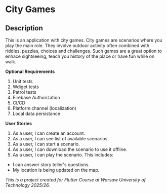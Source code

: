 # City Games

## Description

This is an application with city games. City games are scenarios where you play the main role. They involve outdoor activity often combined with riddles, puzzles, choices and challenges. Such games are a great option to enhace sightseeing, teach you history of the place or have fun while on walk.

**Optional Requirements**
1. Unit tests
2. Wdiget tests
3. Patrol tests
4. Firebase Authorization
5. CI/CD
6. Platform channel (localization)
7. Local data persistance

**User Stories**
1. As a user, I can create an account.
2. As a user, I can see list of available scenarios.
3. As a user, I can start a scenario.
4. As a user, I can download the scenario to use it offline.
5. As a user, I can play the scenario. This includes:
- I can answer story teller's questions.
- My location is being updated on the map.

*This is a project created for Flutter Course at Warsaw University of Technology 2025/26.*